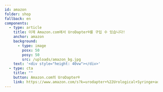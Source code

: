 ```yaml
---
id: amazon
folder: shop
fallback: en
components:
  - type: article
    title: 이제 Amazon.com에서 UroDapter®를 구입 수 있습니다!
    anchor: amazon
    background:
      - type: image
        posx: 50
        posy: 50
        src: /uploads/amazon_bg.jpg
    text: '<div style="height: 40vw"></div>'
  - type: cta
    title: ""
    button: Amazon.com의 UroDapter®
    link: https://www.amazon.com/s?k=urodapter+%22Urological+Syringe+adapter%22
---
```

